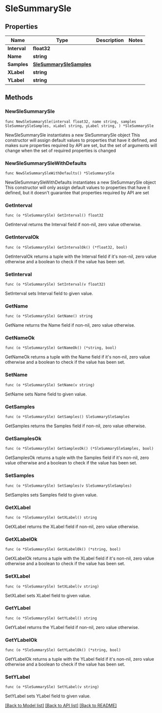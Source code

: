 # SleSummarySle

## Properties

Name | Type | Description | Notes
------------ | ------------- | ------------- | -------------
**Interval** | **float32** |  | 
**Name** | **string** |  | 
**Samples** | [**SleSummarySleSamples**](SleSummarySleSamples.md) |  | 
**XLabel** | **string** |  | 
**YLabel** | **string** |  | 

## Methods

### NewSleSummarySle

`func NewSleSummarySle(interval float32, name string, samples SleSummarySleSamples, xLabel string, yLabel string, ) *SleSummarySle`

NewSleSummarySle instantiates a new SleSummarySle object
This constructor will assign default values to properties that have it defined,
and makes sure properties required by API are set, but the set of arguments
will change when the set of required properties is changed

### NewSleSummarySleWithDefaults

`func NewSleSummarySleWithDefaults() *SleSummarySle`

NewSleSummarySleWithDefaults instantiates a new SleSummarySle object
This constructor will only assign default values to properties that have it defined,
but it doesn't guarantee that properties required by API are set

### GetInterval

`func (o *SleSummarySle) GetInterval() float32`

GetInterval returns the Interval field if non-nil, zero value otherwise.

### GetIntervalOk

`func (o *SleSummarySle) GetIntervalOk() (*float32, bool)`

GetIntervalOk returns a tuple with the Interval field if it's non-nil, zero value otherwise
and a boolean to check if the value has been set.

### SetInterval

`func (o *SleSummarySle) SetInterval(v float32)`

SetInterval sets Interval field to given value.


### GetName

`func (o *SleSummarySle) GetName() string`

GetName returns the Name field if non-nil, zero value otherwise.

### GetNameOk

`func (o *SleSummarySle) GetNameOk() (*string, bool)`

GetNameOk returns a tuple with the Name field if it's non-nil, zero value otherwise
and a boolean to check if the value has been set.

### SetName

`func (o *SleSummarySle) SetName(v string)`

SetName sets Name field to given value.


### GetSamples

`func (o *SleSummarySle) GetSamples() SleSummarySleSamples`

GetSamples returns the Samples field if non-nil, zero value otherwise.

### GetSamplesOk

`func (o *SleSummarySle) GetSamplesOk() (*SleSummarySleSamples, bool)`

GetSamplesOk returns a tuple with the Samples field if it's non-nil, zero value otherwise
and a boolean to check if the value has been set.

### SetSamples

`func (o *SleSummarySle) SetSamples(v SleSummarySleSamples)`

SetSamples sets Samples field to given value.


### GetXLabel

`func (o *SleSummarySle) GetXLabel() string`

GetXLabel returns the XLabel field if non-nil, zero value otherwise.

### GetXLabelOk

`func (o *SleSummarySle) GetXLabelOk() (*string, bool)`

GetXLabelOk returns a tuple with the XLabel field if it's non-nil, zero value otherwise
and a boolean to check if the value has been set.

### SetXLabel

`func (o *SleSummarySle) SetXLabel(v string)`

SetXLabel sets XLabel field to given value.


### GetYLabel

`func (o *SleSummarySle) GetYLabel() string`

GetYLabel returns the YLabel field if non-nil, zero value otherwise.

### GetYLabelOk

`func (o *SleSummarySle) GetYLabelOk() (*string, bool)`

GetYLabelOk returns a tuple with the YLabel field if it's non-nil, zero value otherwise
and a boolean to check if the value has been set.

### SetYLabel

`func (o *SleSummarySle) SetYLabel(v string)`

SetYLabel sets YLabel field to given value.



[[Back to Model list]](../README.md#documentation-for-models) [[Back to API list]](../README.md#documentation-for-api-endpoints) [[Back to README]](../README.md)


